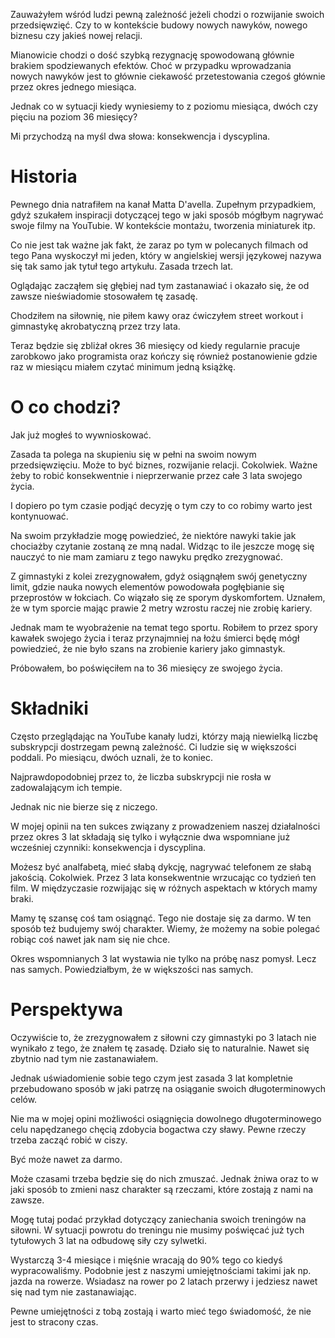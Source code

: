 Zauważyłem wśród ludzi pewną zależność jeżeli chodzi o rozwijanie swoich przedsięwzięć. Czy to w kontekście budowy nowych nawyków, nowego biznesu czy jakieś nowej relacji.

Mianowicie chodzi o dość szybką rezygnację spowodowaną głównie brakiem spodziewanych efektów. Choć w przypadku wprowadzania nowych nawyków jest to głównie ciekawość przetestowania czegoś głównie przez okres jednego miesiąca.

Jednak co w sytuacji kiedy wyniesiemy to z poziomu miesiąca, dwóch czy pięciu na poziom 36 miesięcy?

Mi przychodzą na myśl dwa słowa: konsekwencja i dyscyplina.

# **Historia**

Pewnego dnia natrafiłem na kanał Matta D'avella. Zupełnym przypadkiem, gdyż szukałem inspiracji dotyczącej tego w jaki sposób mógłbym nagrywać swoje filmy na YouTubie. W kontekście montażu, tworzenia miniaturek itp.

Co nie jest tak ważne jak fakt, że zaraz po tym w polecanych filmach od tego Pana wyskoczył mi jeden, który w angielskiej wersji językowej nazywa się tak samo jak tytuł tego artykułu. Zasada trzech lat.

Oglądając zacząłem się głębiej nad tym zastanawiać i okazało się, że od zawsze nieświadomie stosowałem tę zasadę.

Chodziłem na siłownię, nie piłem kawy oraz ćwiczyłem street workout i gimnastykę akrobatyczną przez trzy lata.

Teraz będzie się zbliżał okres 36 miesięcy od kiedy regularnie pracuje zarobkowo jako programista oraz kończy się również postanowienie gdzie raz w miesiącu miałem czytać minimum jedną książkę.

# **O co chodzi?**

Jak już mogłeś to wywnioskować.

Zasada ta polega na skupieniu się w pełni na swoim nowym przedsięwzięciu. Może to być biznes, rozwijanie relacji. Cokolwiek. Ważne żeby to robić konsekwentnie i nieprzerwanie przez całe 3 lata swojego życia.

I dopiero po tym czasie podjąć decyzję o tym czy to co robimy warto jest kontynuować.

Na swoim przykładzie mogę powiedzieć, że niektóre nawyki takie jak chociażby czytanie zostaną ze mną nadal. Widząc to ile jeszcze mogę się nauczyć to nie mam zamiaru z tego nawyku prędko zrezygnować.

Z gimnastyki z kolei zrezygnowałem, gdyż osiągnąłem swój genetyczny limit, gdzie nauka nowych elementów powodowała pogłębianie się przeprostów w łokciach. Co wiązało się ze sporym dyskomfortem. Uznałem, że w tym sporcie mając prawie 2 metry wzrostu raczej nie zrobię kariery.

Jednak mam te wyobrażenie na temat tego sportu. Robiłem to przez spory kawałek swojego życia i teraz przynajmniej na łożu śmierci będę mógł powiedzieć, że nie było szans na zrobienie kariery jako gimnastyk.

Próbowałem, bo poświęciłem na to 36 miesięcy ze swojego życia.

# **Składniki**

Często przeglądając na YouTube kanały ludzi, którzy mają niewielką liczbę subskrypcji dostrzegam pewną zależność. Ci ludzie się w większości poddali. Po miesiącu, dwóch uznali, że to koniec.

Najprawdopodobniej przez to, że liczba subskrypcji nie rosła w zadowalającym ich tempie.

Jednak nic nie bierze się z niczego.

W mojej opinii na ten sukces związany z prowadzeniem naszej działalności przez okres 3 lat składają się tylko i wyłącznie dwa wspomniane już wcześniej czynniki: konsekwencja i dyscyplina.

Możesz być analfabetą, mieć słabą dykcję, nagrywać telefonem ze słabą jakością. Cokolwiek. Przez 3 lata konsekwentnie wrzucając co tydzień ten film. W międzyczasie rozwijając się w różnych aspektach w których mamy braki.

Mamy tę szansę coś tam osiągnąć. Tego nie dostaje się za darmo. W ten sposób też budujemy swój charakter. Wiemy, że możemy na sobie polegać robiąc coś nawet jak nam się nie chce.

Okres wspomnianych 3 lat wystawia nie tylko na próbę nasz pomysł. Lecz nas samych. Powiedziałbym, że w większości nas samych.

# **Perspektywa**

Oczywiście to, że zrezygnowałem z siłowni czy gimnastyki po 3 latach nie wynikało z tego, że znałem tę zasadę. Działo się to naturalnie. Nawet się zbytnio nad tym nie zastanawiałem.

Jednak uświadomienie sobie tego czym jest zasada 3 lat kompletnie przebudowano sposób w jaki patrzę na osiąganie swoich długoterminowych celów.

Nie ma w mojej opini możliwości osiągnięcia dowolnego długoterminowego celu napędzanego chęcią zdobycia bogactwa czy sławy. Pewne rzeczy trzeba zacząć robić w ciszy.

Być może nawet za darmo.

Może czasami trzeba będzie się do nich zmuszać. Jednak żniwa oraz to w jaki sposób to zmieni nasz charakter są rzeczami, które zostają z nami na zawsze.

Mogę tutaj podać przykład dotyczący zaniechania swoich treningów na siłowni. W sytuacji powrotu do treningu nie musimy poświęcać już tych tytułowych 3 lat na odbudowę siły czy sylwetki.

Wystarczą 3-4 miesiące i mięśnie wracają do 90% tego co kiedyś wypracowaliśmy. Podobnie jest z naszymi umiejętnościami takimi jak np. jazda na rowerze. Wsiadasz na rower po 2 latach przerwy i jedziesz nawet się nad tym nie zastanawiając.

Pewne umiejętności z tobą zostają i warto mieć tego świadomość, że nie jest to stracony czas.